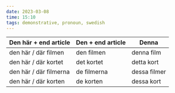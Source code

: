 ```yaml
---
date: 2023-03-08
time: 15:10
tags: demonstrative, pronoun, swedish
---
```


| Den här + end article  | Den + end article | Denna        |
| ---------------------- | ----------------- | ------------ |
| den här / där filmen   | den filmen        | denna film   |
| den här / där kortet   | det kortet        | detta kort   | 
| den här / där filmerna | de filmerna       | dessa filmer |
| den här / där korten   | de korten         | dessa kort   |

